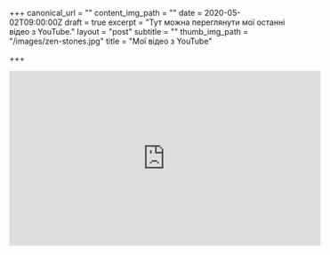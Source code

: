 +++
canonical_url = ""
content_img_path = ""
date = 2020-05-02T09:00:00Z
draft = true
excerpt = "Тут можна переглянути мої останні відео з YouTube."
layout = "post"
subtitle = ""
thumb_img_path = "/images/zen-stones.jpg"
title = "Мої відео з YouTube"

+++
<iframe width="560" height="315" src="https://www.youtube.com/embed/dsknA27fMG4" frameborder="0" allow="accelerometer; autoplay; encrypted-media; gyroscope; picture-in-picture" allowfullscreen></iframe>